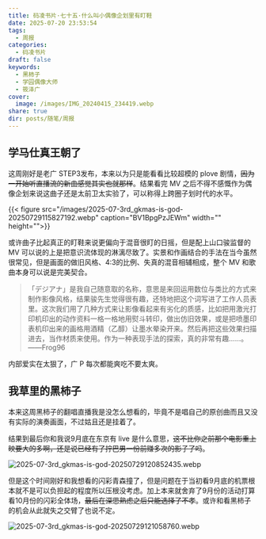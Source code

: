 ```yaml
---
title: 码凌书片·七十五·什么叫小偶像企划里有盯鞋
date: 2025-07-20 23:53:54
tags:
  - 周报
categories:
  - 码凌书片
draft: false
keywords:
  - 黑柿子
  - 学园偶像大师
  - 筱泽广
cover:
  image: /images/IMG_20240415_234419.webp
share: true
dir: posts/随笔/周报
---
```


## 学马仕真王朝了

这周刚好是老广 STEP3发布，本来以为只是能看看比较超模的 plove 剧情，~~因为一开始听直播流的新曲感觉其实也就那样~~。结果看完 MV 之后不得不感慨作为偶像企划来说这曲子还是太前卫太实验了，可以称得上跨圈子划时代的水平。

{{< figure src="/images/2025-07-3rd_gkmas-is-god-20250729115827192.webp" caption="BV1BpgPzJEWm" width="" height="">}}

或许曲子比起真正的盯鞋来说更偏向于混音很盯的日摇，但是配上山口骏监督的 MV 可以说的上是把意识流体现的淋漓尽致了。实景和作画结合的手法在当今虽然很常见，但是画面的做旧风格、4:3的比例、失真的混音相辅相成，整个 MV 和歌曲本身可以说是完美契合。

> 「デジアナ」是我自己随意取的名称，意思是来回运用数位与类比的方式来制作影像风格，结果骏先生觉得很有趣，还特地把这个词写进了工作人员表里。这次我们用了几种方式来让影像看起来有劣化的质感，比如把用激光打印机印出的动作资料一格一格地用熨斗转印，做出仿旧效果，或是把喷墨印表机印出来的画格用酒精（乙醇）让墨水晕染开来。然后再把这些效果扫描进去，当作材质来使用。作为一种表现手法的探索，真的非常有趣……。——Frog96

内部爱实在太狠了，广 P 每次都能爽吃不要太爽。

## 我草里的黑柿子

本来这周黑柿子的翻唱直播我是没怎么想看的，毕竟不是唱自己的原创曲而且又没有实际的演奏画面，不过姑且还是挂着了。

结果到最后你和我说9月底在东京有 live 是什么意思，~~这不比你之前那个电影重上映要大的多啊，还是说已经有了拧巴男一份前赚多次的影子了吗~~。

![2025-07-3rd_gkmas-is-god-20250729120852435.webp](/images/2025-07-3rd_gkmas-is-god-20250729120852435.webp)

但是这个时间刚好和我想看的闪彩青森撞了，但是问题在于当初看9月底的机票根本就不是可以负担起的程度所以压根没考虑。加上本来就舍弃了9月份的活动打算看10月份的闪彩全体场，~~最后在深思熟虑之后只能选择了不孝~~。或许和看黑柿子的机会从此就失之交臂了也说不定。

![2025-07-3rd_gkmas-is-god-20250729121058760.webp](/images/2025-07-3rd_gkmas-is-god-20250729121058760.webp)